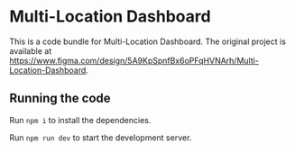 
  # Multi-Location Dashboard

  This is a code bundle for Multi-Location Dashboard. The original project is available at https://www.figma.com/design/5A9KpSpnfBx6oPFqHVNArh/Multi-Location-Dashboard.

  ## Running the code

  Run `npm i` to install the dependencies.

  Run `npm run dev` to start the development server.
  